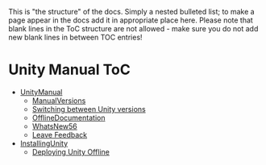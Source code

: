 This is "the structure" of the docs. Simply a nested bulleted list; to make a page appear in the docs add it in appropriate place here. Please note that blank lines in the ToC structure are not allowed - make sure you do not add new blank lines in between TOC entries!

Unity Manual ToC
================

* [UnityManual](UnityManual)
     * [ManualVersions](ManualVersions)
     * [Switching between Unity versions](SwitchingDocumentationVersions)
     * [OfflineDocumentation](OfflineDocumentation)
     * [WhatsNew56](WhatsNew56)
     * [Leave Feedback](LeaveFeedback)
* [InstallingUnity](InstallingUnity)
     * [Deploying Unity Offline](DeployingUnityOffline)
